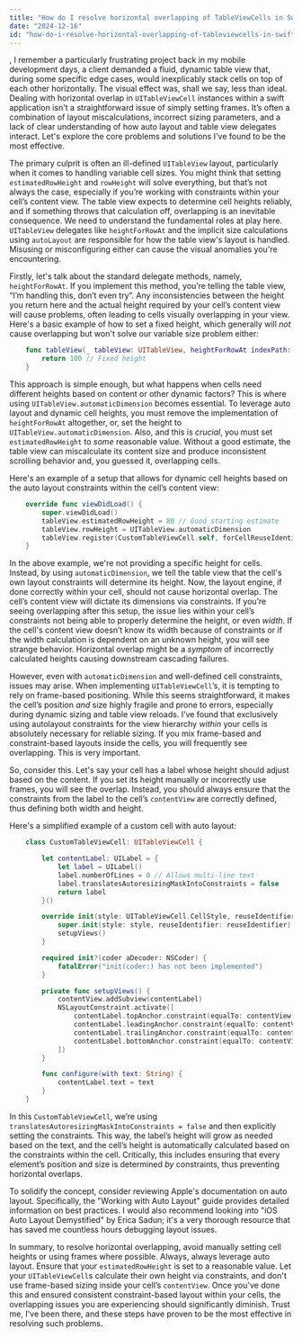 ```yaml
---
title: "How do I resolve horizontal overlapping of TableViewCells in Swift?"
date: "2024-12-16"
id: "how-do-i-resolve-horizontal-overlapping-of-tableviewcells-in-swift"
---
```


,  I remember a particularly frustrating project back in my mobile development days, a client demanded a fluid, dynamic table view that, during some specific edge cases, would inexplicably stack cells on top of each other horizontally. The visual effect was, shall we say, less than ideal. Dealing with horizontal overlap in `UITableViewCell` instances within a swift application isn't a straightforward issue of simply setting frames. It’s often a combination of layout miscalculations, incorrect sizing parameters, and a lack of clear understanding of how auto layout and table view delegates interact. Let's explore the core problems and solutions I've found to be the most effective.

The primary culprit is often an ill-defined `UITableView` layout, particularly when it comes to handling variable cell sizes. You might think that setting `estimatedRowHeight` and `rowHeight` will solve everything, but that’s not always the case, especially if you’re working with constraints within your cell’s content view. The table view expects to determine cell heights reliably, and if something throws that calculation off, overlapping is an inevitable consequence. We need to understand the fundamental roles at play here. `UITableView` delegates like `heightForRowAt` and the implicit size calculations using `autoLayout` are responsible for how the table view's layout is handled. Misusing or misconfiguring either can cause the visual anomalies you're encountering.

Firstly, let's talk about the standard delegate methods, namely, `heightForRowAt`. If you implement this method, you’re telling the table view, “I’m handling this, don’t even try”. Any inconsistencies between the height you return here and the actual height required by your cell’s content view will cause problems, often leading to cells visually overlapping in your view. Here's a basic example of how to set a fixed height, which generally will *not* cause overlapping but won't solve our variable size problem either:

```swift
    func tableView(_ tableView: UITableView, heightForRowAt indexPath: IndexPath) -> CGFloat {
        return 100 // Fixed height
    }
```

This approach is simple enough, but what happens when cells need different heights based on content or other dynamic factors? This is where using `UITableView.automaticDimension` becomes essential. To leverage auto layout and dynamic cell heights, you must remove the implementation of `heightForRowAt` altogether, or, set the height to `UITableView.automaticDimension`. Also, and this is *crucial*, you must set `estimatedRowHeight` to *some* reasonable value. Without a good estimate, the table view can miscalculate its content size and produce inconsistent scrolling behavior and, you guessed it, overlapping cells.

Here's an example of a setup that allows for dynamic cell heights based on the auto layout constraints within the cell’s content view:

```swift
    override func viewDidLoad() {
        super.viewDidLoad()
        tableView.estimatedRowHeight = 80 // Good starting estimate
        tableView.rowHeight = UITableView.automaticDimension
        tableView.register(CustomTableViewCell.self, forCellReuseIdentifier: "customCell")
    }
```

In the above example, we're not providing a specific height for cells. Instead, by using `automaticDimension`, we tell the table view that the cell's own layout constraints will determine its height. Now, the layout engine, if done correctly within your cell, should not cause horizontal overlap. The cell’s content view will dictate its dimensions via constraints. If you’re seeing overlapping after this setup, the issue lies within your cell’s constraints not being able to properly determine the height, or even *width*. If the cell's content view doesn’t know its width because of constraints or if the width calculation is dependent on an unknown height, you will see strange behavior. Horizontal overlap might be a *symptom* of incorrectly calculated heights causing downstream cascading failures.

However, even with `automaticDimension` and well-defined cell constraints, issues may arise. When implementing `UITableViewCell`’s, it is tempting to rely on frame-based positioning. While this seems straightforward, it makes the cell’s position *and* size highly fragile and prone to errors, especially during dynamic sizing and table view reloads. I’ve found that exclusively using autolayout constraints for the view hierarchy *within* your cells is absolutely necessary for reliable sizing. If you mix frame-based and constraint-based layouts inside the cells, you will frequently see overlapping. This is very important.

So, consider this. Let's say your cell has a label whose height should adjust based on the content. If you set its height manually or incorrectly use frames, you will see the overlap. Instead, you should always ensure that the constraints from the label to the cell’s `contentView` are correctly defined, thus defining both width and height.

Here's a simplified example of a custom cell with auto layout:

```swift
    class CustomTableViewCell: UITableViewCell {

        let contentLabel: UILabel = {
            let label = UILabel()
            label.numberOfLines = 0 // Allows multi-line text
            label.translatesAutoresizingMaskIntoConstraints = false
            return label
        }()

        override init(style: UITableViewCell.CellStyle, reuseIdentifier: String?) {
            super.init(style: style, reuseIdentifier: reuseIdentifier)
            setupViews()
        }

        required init?(coder aDecoder: NSCoder) {
            fatalError("init(coder:) has not been implemented")
        }

        private func setupViews() {
            contentView.addSubview(contentLabel)
            NSLayoutConstraint.activate([
                contentLabel.topAnchor.constraint(equalTo: contentView.topAnchor, constant: 8),
                contentLabel.leadingAnchor.constraint(equalTo: contentView.leadingAnchor, constant: 8),
                contentLabel.trailingAnchor.constraint(equalTo: contentView.trailingAnchor, constant: -8),
                contentLabel.bottomAnchor.constraint(equalTo: contentView.bottomAnchor, constant: -8)
            ])
        }

        func configure(with text: String) {
            contentLabel.text = text
        }
    }
```

In this `CustomTableViewCell`, we’re using `translatesAutoresizingMaskIntoConstraints = false` and then explicitly setting the constraints. This way, the label’s height will grow as needed based on the text, and the cell’s height is automatically calculated based on the constraints within the cell. Critically, this includes ensuring that every element’s position and size is determined *by* constraints, thus preventing horizontal overlaps.

To solidify the concept, consider reviewing Apple's documentation on auto layout. Specifically, the "Working with Auto Layout" guide provides detailed information on best practices. I would also recommend looking into "iOS Auto Layout Demystified" by Erica Sadun; it's a very thorough resource that has saved me countless hours debugging layout issues.

In summary, to resolve horizontal overlapping, avoid manually setting cell heights or using frames where possible. Always, always leverage auto layout. Ensure that your `estimatedRowHeight` is set to a reasonable value. Let your `UITableViewCell`s calculate their own height via constraints, and don't use frame-based sizing inside your cell’s `contentView`. Once you've done this and ensured consistent constraint-based layout within your cells, the overlapping issues you are experiencing should significantly diminish. Trust me, I've been there, and these steps have proven to be the most effective in resolving such problems.
